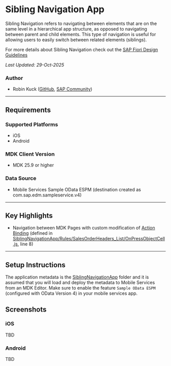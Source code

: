 # Sibling Navigation App
Sibling Navigation refers to navigating between elements that are on the same level in a hierarchical app structure, as opposed to navigating between parent and child elements. This type of navigation is useful for allowing users to easily switch between related elements (siblings).

For more details about Sibling Navigation check out the [SAP Fiori Design Guidelines](https://experience.sap.com/fiori-design-ios/article/siblingnavigation/)

*Last Updated: 29-Oct-2025*

### Author
* Robin Kuck ([GitHub](https://github.com/robinkuck), [SAP Community](https://community.sap.com/t5/user/viewprofilepage/user-id/16438))

***

## Requirements

### Supported Platforms

* iOS
* Android

### MDK Client Version

* MDK 25.9 or higher

### Data Source

* Mobile Services Sample OData ESPM (destination created as com.sap.edm.sampleservice.v4)

***

## Key Highlights

* Navigation between MDK Pages with custom modification of [Action Binding](https://help.sap.com/doc/f53c64b93e5140918d676b927a3cd65b/Cloud/en-US/docs-en/guides/getting-started/mdk/development/action-binding-and-result.html#action-binding) (defined in [SiblingNavigationApp/Rules/SalesOrderHeaders_List/OnPressObjectCell.js](SiblingNavigationApp/Rules/SalesOrderHeaders_List/OnPressObjectCell.js), line 8) 

***

## Setup Instructions

The application metadata is the [SiblingNavigationApp](SiblingNavigationApp) folder and it is assumed that you will load and deploy the metadata to Mobile Services from an MDK Editor. Make sure to enable the feature `Sample OData ESPM` (configured with OData Version 4) in your mobile services app.

## Screenshots

### iOS
TBD

### Android
TBD